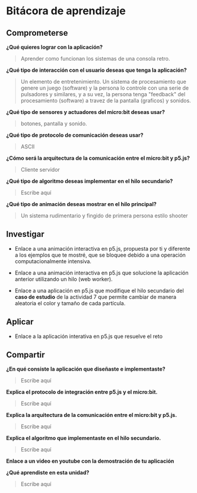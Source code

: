 # Bitácora de aprendizaje

## Comprometerse

**¿Qué quieres lograr con la aplicación?**

> Aprender como funcionan los sistemas de una consola retro.
> 

**¿Qué tipo de interacción con el usuario deseas que tenga la aplicación?**

> Un elemento de entretenimiento. Un sistema de procesamiento que genere un juego (software) y la persona lo controle con una serie de pulsadores y similares, y a su vez, la persona tenga "feedback" del procesamiento (software) a travez de la pantalla (graficos) y sonidos. 
> 

**¿Qué tipo de sensores y actuadores del micro:bit deseas usar?**

> botones, pantalla y sonido.
> 

**¿Qué tipo de protocolo de comunicación deseas usar?**

> ASCII
> 


**¿Cómo será la arquitectura de la comunicación entre el micro:bit y p5.js?**

> Cliente servidor
> 


**¿Qué tipo de algoritmo deseas implementar en el hilo secundario?**

> Escribe aquí
> 

**¿Qué tipo de animación deseas mostrar en el hilo principal?**

> Un sistema rudimentario y fingido de primera persona estilo shooter
> 

## Investigar 

* Enlace a una animación interactiva en p5.js, propuesta por ti y diferente a los ejemplos que te mostré, que se bloquee debido a una operación computacionalmente intensiva.

* Enlace a una animación interactiva en p5.js que solucione la aplicación anterior utilizando un hilo (web worker).

* Enlace a una aplicación en p5.js que modifique el hilo secundario del **caso de estudio** de la actividad 7 que permite cambiar de manera aleatoria el color y tamaño de cada partícula.

## Aplicar

* Enlace a la aplicación interativa en p5.js que resuelve el reto

## Compartir

**¿En qué consiste la aplicación que diseñaste e implementaste?**

> Escribe aquí
> 

**Explica el protocolo de integración entre p5.js y el micro:bit.**

> Escribe aquí
> 

**Explica la arquitectura de la comunicación entre el micro:bit y p5.js.**

> Escribe aquí
> 

**Explica el algoritmo que implementaste en el hilo secundario.**

> Escribe aquí
> 


**Enlace a un video en youtube con la demostración de tu aplicación**


**¿Qué aprendiste en esta unidad?**

> Escribe aquí
> 



